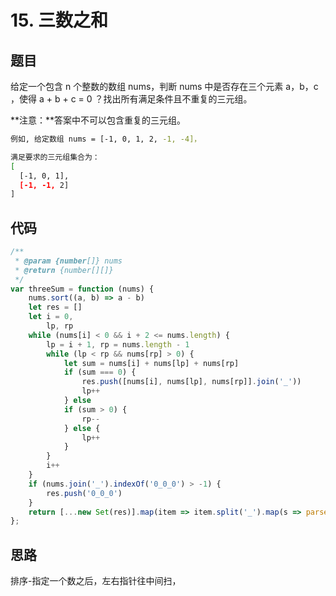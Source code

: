 # 15. 三数之和

## 题目

给定一个包含 n 个整数的数组 nums，判断 nums 中是否存在三个元素 a，b，c ，使得 a + b + c = 0 ？找出所有满足条件且不重复的三元组。

**注意：**答案中不可以包含重复的三元组。

```bash
例如, 给定数组 nums = [-1, 0, 1, 2, -1, -4]，

满足要求的三元组集合为：
[
  [-1, 0, 1],
  [-1, -1, 2]
]
```

## 代码

```js
/**
 * @param {number[]} nums
 * @return {number[][]}
 */
var threeSum = function (nums) {
    nums.sort((a, b) => a - b)
    let res = []
    let i = 0,
        lp, rp
    while (nums[i] < 0 && i + 2 <= nums.length) {
        lp = i + 1, rp = nums.length - 1
        while (lp < rp && nums[rp] > 0) {
            let sum = nums[i] + nums[lp] + nums[rp]
            if (sum === 0) {
                res.push([nums[i], nums[lp], nums[rp]].join('_'))
                lp++
            } else
            if (sum > 0) {
                rp--
            } else {
                lp++
            }
        }
        i++
    }
    if (nums.join('_').indexOf('0_0_0') > -1) {
        res.push('0_0_0')
    }
    return [...new Set(res)].map(item => item.split('_').map(s => parseInt(s)))
};
```

## 思路

排序-指定一个数之后，左右指针往中间扫，